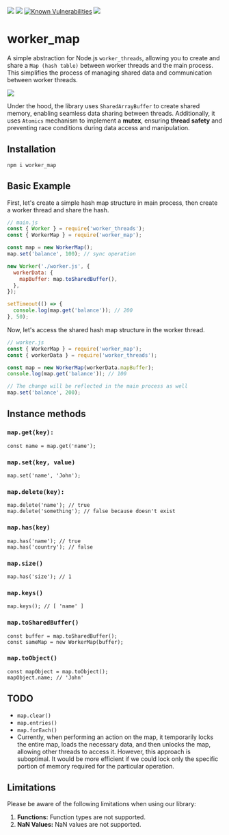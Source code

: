 ![](https://img.shields.io/badge/dependencies-none-brightgreen.svg)
![](https://img.shields.io/npm/dt/worker_map.svg)
[![Known Vulnerabilities](https://snyk.io/test/github/nairihar/worker_map/badge.svg)](https://snyk.io/test/github/nairihar/funthreads)
![](https://img.shields.io/npm/l/worker_map.svg)

# worker_map

A simple abstraction for Node.js `worker_threads`, allowing you to create and share a `Map (hash table)` between worker threads and the main process. This simplifies the process of managing shared data and communication between worker threads.

![](https://topentol.sirv.com/github/worker_map.jpg)

Under the hood, the library uses `SharedArrayBuffer` to create shared memory, enabling seamless data sharing between threads. Additionally, it uses `Atomics` mechanism to implement a **mutex**, ensuring **thread safety** and preventing race conditions during data access and manipulation.

## Installation

```
npm i worker_map
```

## Basic Example
First, let's create a simple hash map structure in main process, then create a worker thread and share the hash.

```js
// main.js
const { Worker } = require('worker_threads');
const { WorkerMap } = require('worker_map');

const map = new WorkerMap();
map.set('balance', 100); // sync operation

new Worker('./worker.js', {
  workerData: {
    mapBuffer: map.toSharedBuffer(),
  },
});

setTimeout(() => {
  console.log(map.get('balance')); // 200
}, 50);

```

Now, let's access the shared hash map structure in the worker thread.

```js
// worker.js
const { WorkerMap } = require('worker_map');
const { workerData } = require('worker_threads');

const map = new WorkerMap(workerData.mapBuffer);
console.log(map.get('balance')); // 100

// The change will be reflected in the main process as well
map.set('balance', 200);
```

## Instance methods

### `map.get(key):`
```
const name = map.get('name');
```
### `map.set(key, value)`
```
map.set('name', 'John');
```
### `map.delete(key):`
```
map.delete('name'); // true
map.delete('something'); // false because doesn't exist
```
### `map.has(key)`
```
map.has('name'); // true
map.has('country'); // false
```
### `map.size()`
```
map.has('size'); // 1
```
### `map.keys()`
```
map.keys(); // [ 'name' ]
```
### `map.toSharedBuffer()`
```
const buffer = map.toSharedBuffer();
const sameMap = new WorkerMap(buffer);
```
### `map.toObject()`
```
const mapObject = map.toObject();
mapObject.name; // 'John'
```

## TODO
- `map.clear()`
- `map.entries()`
- `map.forEach()`
- Currently, when performing an action on the map, it temporarily locks the entire map, loads the necessary data, and then unlocks the map, allowing other threads to access it. However, this approach is suboptimal. It would be more efficient if we could lock only the specific portion of memory required for the particular operation.

## Limitations

Please be aware of the following limitations when using our library:
1. **Functions:** Function types are not supported.
2. **NaN Values:** NaN values are not supported.
